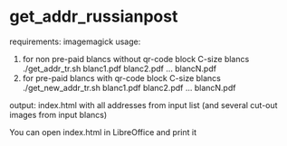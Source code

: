 # get_addr_russianpost
requirements: imagemagick
usage:
1. for non pre-paid blancs without qr-code block C-size blancs
./get_addr_tr.sh blanc1.pdf blanc2.pdf ... blancN.pdf
2. for pre-paid blancs with qr-code block C-size blancs
./get_new_addr_tr.sh blanc1.pdf blanc2.pdf ... blancN.pdf

output:
index.html with all addresses from input list (and several cut-out images from input blancs)

You can open index.html in LibreOffice and print it
